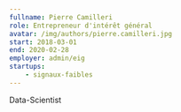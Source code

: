 ```yaml
---
fullname: Pierre Camilleri
role: Entrepreneur d'intérêt général
avatar: /img/authors/pierre.camilleri.jpg
start: 2018-03-01
end: 2020-02-28
employer: admin/eig
startups:
    - signaux-faibles
---
```


Data-Scientist
